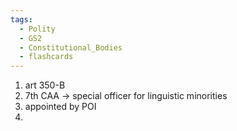 ```yaml
---
tags:
  - Polity
  - GS2
  - Constitutional_Bodies
  - flashcards
---
```

1. art 350-B
2. 7th CAA -> special officer for linguistic minorities
3. appointed by POI
4. 
